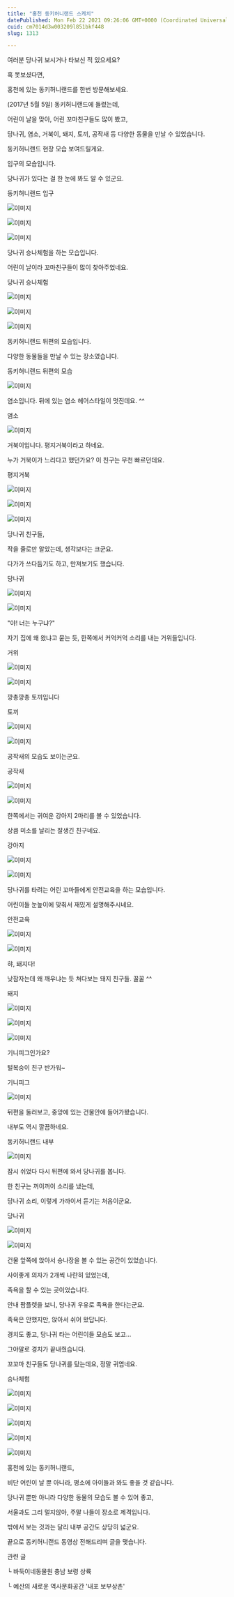 ```yaml
---
title: "홍천 동키허니랜드 스케치"
datePublished: Mon Feb 22 2021 09:26:06 GMT+0000 (Coordinated Universal Time)
cuid: cm7014d3w003209l851bkf448
slug: 1313

---
```



여러분 당나귀 보시거나 타보신 적 있으세요?

혹 못보셨다면,

홍천에 있는 동키허니랜드를 한번 방문해보세요.

(2017년 5월 5일) 동키허니랜드에 들렸는데,

어린이 날을 맞아, 어린 꼬마친구들도 많이 봤고,

당나귀, 염소, 거북이, 돼지, 토끼, 공작새 등 다양한 동물을 만날 수 있었습니다.

동키허니랜드 현장 모습 보여드릴게요.

입구의 모습입니다.

당나귀가 있다는 걸 한 눈에 봐도 알 수 있군요.

동키허니랜드 입구

![이미지](https://cdn.hashnode.com/res/hashnode/image/upload/v1739250891126/5cb2530b-3b07-4bc5-ba39-7f28b362360a.jpeg)

![이미지](https://cdn.hashnode.com/res/hashnode/image/upload/v1739250893470/6119622a-0010-49b4-aee2-85ae71ef7c3b.jpeg)

![이미지](https://cdn.hashnode.com/res/hashnode/image/upload/v1739250895434/42a03c5d-7c4f-47a4-aeb4-4741fe423b13.jpeg)

당나귀 승나체험을 하는 모습입니다.

어린이 날이라 꼬마친구들이 많이 찾아주었네요.

당나귀 승나체험

![이미지](https://cdn.hashnode.com/res/hashnode/image/upload/v1739250897591/2b758084-9e10-4005-8b81-d55b4e83d4e0.jpeg)

![이미지](https://cdn.hashnode.com/res/hashnode/image/upload/v1739250899516/ba7375b9-a36a-4aa3-9ee1-f238a60e58b3.jpeg)

![이미지](https://cdn.hashnode.com/res/hashnode/image/upload/v1739250901625/0d3ca05f-c0c5-495c-91ab-d327ff27b206.jpeg)

동키허니랜드 뒤편의 모습입니다.

다양한 동물들을 만날 수 있는 장소였습니다.

동키허니랜드 뒤편의 모습

![이미지](https://cdn.hashnode.com/res/hashnode/image/upload/v1739250904404/ce2e6919-6b07-4ac4-8f6a-8fcd1af321f5.jpeg)

염소입니다. 뒤에 있는 염소 헤어스타일이 멋진데요. ^^

염소

![이미지](https://cdn.hashnode.com/res/hashnode/image/upload/v1739250906664/5e8c60c4-7d2c-4e41-ab54-9d571fe4a3cc.jpeg)

거북이입니다. 평지거북이라고 하네요.

누가 거북이가 느리다고 했던가요? 이 친구는 무천 빠르던데요.

평지거북

![이미지](https://cdn.hashnode.com/res/hashnode/image/upload/v1739250909194/c52dc621-3e3f-42b6-ba3b-df2ce48fce14.jpeg)

![이미지](https://cdn.hashnode.com/res/hashnode/image/upload/v1739250911716/7078f791-e55a-4f7a-b361-7eeebdb98ddb.jpeg)

![이미지](https://cdn.hashnode.com/res/hashnode/image/upload/v1739250914233/7dd4499d-78f3-4f2d-9cf8-7da77f45dccd.jpeg)

당나귀 친구들,

작을 줄로만 알았는데, 생각보다는 크군요.

다가가 쓰다듬기도 하고, 만져보기도 했습니다.

당나귀

![이미지](https://cdn.hashnode.com/res/hashnode/image/upload/v1739250916396/19283292-93c8-4ebc-9f4b-bc4e80b7297f.jpeg)

![이미지](https://cdn.hashnode.com/res/hashnode/image/upload/v1739250919074/968ffaa8-21a8-4c8b-857c-45dad334d8b1.jpeg)

"야! 너는 누구냐?"

자기 집에 왜 왔냐고 묻는 듯, 한쪽에서 커억커억 소리를 내는 거위들입니다.

거위

![이미지](https://cdn.hashnode.com/res/hashnode/image/upload/v1739250921243/440500c5-5134-4312-8aca-c43b8804ed49.jpeg)

![이미지](https://cdn.hashnode.com/res/hashnode/image/upload/v1739250923420/024c4856-9c61-4af1-b2a3-5e73da4af1a4.jpeg)

깡총깡총 토끼입니다

토끼

![이미지](https://cdn.hashnode.com/res/hashnode/image/upload/v1739250925655/73047d93-34a1-484c-b761-092309224640.jpeg)

![이미지](https://cdn.hashnode.com/res/hashnode/image/upload/v1739250927855/49a0703b-a0f2-489d-a1ee-b64445941573.jpeg)

공작새의 모습도 보이는군요.

공작새

![이미지](https://cdn.hashnode.com/res/hashnode/image/upload/v1739250930139/976ad848-9d2c-4cae-a073-c8361642433d.jpeg)

![이미지](https://cdn.hashnode.com/res/hashnode/image/upload/v1739250932082/3f8d260f-475a-4c25-a2be-4dc955b24d95.jpeg)

한쪽에서는 귀여운 강아지 2마리를 볼 수 있었습니다.

상큼 미소를 날리는 잘생긴 친구네요.

강아지

![이미지](https://cdn.hashnode.com/res/hashnode/image/upload/v1739250934095/e194751f-8394-418a-b829-d47c728dc089.jpeg)

![이미지](https://cdn.hashnode.com/res/hashnode/image/upload/v1739250936510/c3afbd1d-b3c6-44fa-bc42-91868de6961f.jpeg)

당나귀를 타려는 어린 꼬마들에게 안전교육을 하는 모습입니다.

어린이들 눈높이에 맞춰서 재밌게 설명해주시네요.

안전교육

![이미지](https://cdn.hashnode.com/res/hashnode/image/upload/v1739250938716/d66bc01d-cd41-48c0-9efa-e42feb44b754.jpeg)

![이미지](https://cdn.hashnode.com/res/hashnode/image/upload/v1739250940726/60d3ea47-9ddc-4eeb-be3e-eeda7c8ebb80.jpeg)

햐, 돼지다!

낮잠자는데 왜 깨우냐는 듯 쳐다보는 돼지 친구들. 꿀꿀 ^^

돼지

![이미지](https://cdn.hashnode.com/res/hashnode/image/upload/v1739250943309/80dea3cf-ef4f-4982-896f-5a5190f5ab0f.jpeg)

![이미지](https://cdn.hashnode.com/res/hashnode/image/upload/v1739250945583/a7726018-8b60-4ff1-a841-46ed99e40295.jpeg)

![이미지](https://cdn.hashnode.com/res/hashnode/image/upload/v1739250947978/f389dff9-3591-4b7b-8aa3-1d3ca34111ed.jpeg)

기니피그인가요?

털복숭이 친구 반가워~

기니피그

![이미지](https://cdn.hashnode.com/res/hashnode/image/upload/v1739250950320/cd618258-569d-4b54-8fde-687ea87fb638.jpeg)

뒤편을 둘러보고, 중앙에 있는 건물안에 들어가봤습니다.

내부도 역시 깔끔하네요.

동키허니랜드 내부

![이미지](https://cdn.hashnode.com/res/hashnode/image/upload/v1739250952604/0f77a6f6-ded5-4293-8f83-b67407471cc8.jpeg)

잠시 쉬었다 다시 뒤편에 와서 당나귀를 봅니다.

한 친구는 꺼이꺼이 소리를 냈는데,

당나귀 소리, 이렇게 가까이서 듣기는 처음이군요.

당나귀

![이미지](https://cdn.hashnode.com/res/hashnode/image/upload/v1739250954983/18bf8967-36f0-4c70-8f6a-a54fa0a36ce6.jpeg)

![이미지](https://cdn.hashnode.com/res/hashnode/image/upload/v1739250957240/c7ad1ba7-6edf-49df-be71-a26683d693f9.jpeg)

건물 앞쪽에 앉아서 승나장을 볼 수 있는 공간이 있었습니다.

사이좋게 의자가 2개씩 나란히 있었는데,

족욕을 할 수 있는 곳이었습니다.

안내 팜플렛을 보니, 당나귀 우유로 족욕을 한다는군요.

족욕은 안했지만, 앉아서 쉬어 왔답니다.

경치도 좋고, 당나귀 타는 어린이들 모습도 보고...

그야말로 경치가 끝내줬습니다.

꼬꼬마 친구들도 당나귀를 탔는데요, 정말 귀엽네요.

승나체험

![이미지](https://cdn.hashnode.com/res/hashnode/image/upload/v1739250959224/b2324a0c-056c-42c8-8d6f-8df3c63e17c0.jpeg)

![이미지](https://cdn.hashnode.com/res/hashnode/image/upload/v1739250961577/eef25e55-d91d-463b-8492-a01abc38b2f4.jpeg)

![이미지](https://cdn.hashnode.com/res/hashnode/image/upload/v1739250963841/d5db1b5a-add4-4e7a-8471-6573c5988e18.jpeg)

![이미지](https://cdn.hashnode.com/res/hashnode/image/upload/v1739250966022/80f78e09-98ff-4f4b-ab70-73cc0a546ff0.jpeg)

![이미지](https://cdn.hashnode.com/res/hashnode/image/upload/v1739250968163/77cab6c4-9fb4-4ce5-aa80-776bfa5bef38.jpeg)

홍천에 있는 동키허니랜드,

비단 어린이 날 뿐 아니라, 평소에 아이들과 와도 좋을 것 같습니다.

당나귀 뿐만 아니라 다양한 동물의 모습도 볼 수 있어 좋고,

서울과도 그리 멀지않아, 주말 나들이 장소로 제격입니다.

밖에서 보는 것과는 달리 내부 공간도 상당히 넓군요.

끝으로 동키허니랜드 동영상 전해드리며 글을 맺습니다.

관련 글

└ 바둑이네동물원 충남 보령 상륙

└ 예산의 새로운 역사문화공간 '내포 보부상촌'